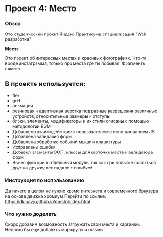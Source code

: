 # Проект 4: Место

### Обзор
Это студенческий проект Яндекс.Практикума специализация "Web разработка"

**Место**

Это проект об интересных местах и красивых фотографиях.
Что-то вроде инстаграмма, только про места где ты побывал. Фрагменты памяти

## В проекте используется:

- flex
- grid
- анимация
- резиновая и адаптивная верстка под разные разрешения различных устройств, относительные размеры и отступы
- блоки, элементы, модификаторы и их стили описаны с помощью методологии БЭМ
- Добавлено взаимодействие с пользователем с использованием JS
- Добавлена валидация форм
- Добавлена обработка событий мыши и клавиатуры
- Исправлены ошибки
- Добавил элементы ООП: классы для карточки места и валидатора форм
- Вынес функции в отдельный модуль, так как при попытке сослаться друг на дружку все падало с ошибкой

### Инструкция по использованию
Да ничего в целом не нужно кроме интернета и современного браузера на основе движка хромиум
Перейти по ссылке: https://dkinavy.github.io/mesto/index.html
### Что нужно доделать
Скоро добавим возможность загружать свои места и картинки. Неплохо бы еще добавить маршруты и отзывы